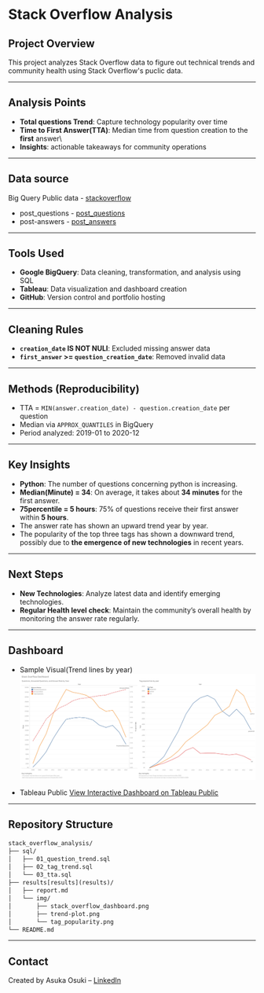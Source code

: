 # Stack Overflow Analysis

## Project Overview
This project analyzes Stack Overflow data to figure out technical trends and community health using Stack Overflow's puclic data.

---

## Analysis Points
- **Total questions Trend**: Capture technology popularity over time
- **Time to First Answer(TTA)**: Median time from question creation to the **first** answer\
- **Insights**: actionable takeaways for community operations

---

## Data source  
Big Query Public data - [stackoverflow](bigquery-public-data.stackoverflow)
- post_questions - [post_questions](bigquery-public-data.stackoverflow.posts_questions)
- post-answers - [post_answers](bigquery-public-data.stackoverflow.posts_answers)

---

##  Tools Used
- **Google BigQuery**: Data cleaning, transformation, and analysis using SQL
- **Tableau**: Data visualization and dashboard creation
- **GitHub**: Version control and portfolio hosting

---

## Cleaning Rules
- **`creation_date` IS NOT NULl**: Excluded missing answer data
- **`first_answer` >= `question_creation_date`**: Removed invalid data

---

## Methods (Reproducibility)
- TTA = `MIN(answer.creation_date) - question.creation_date` per question
- Median via `APPROX_QUANTILES` in BigQuery
- Period analyzed: 2019-01 to 2020-12

---

## Key Insights
-  **Python**: The number of questions concerning python is increasing.
-  **Median(Minute) = 34**: On average, it takes about **34 minutes** for the first answer.
-  **75percentile = 5 hours**: 75% of questions receive their first answer within **5 hours**.
-  The answer rate has shown an upward trend year by year.
-  The popularity of the top three tags has shown a downward trend, possibly due to **the emergence of new technologies** in recent years.

---

## Next Steps
- **New Technologies**: Analyze latest data and identify emerging technologies.
- **Regular Health level check**: Maintain the community’s overall health by monitoring the answer rate regularly.

--- 

##  Dashboard
- Sample Visual(Trend lines by year)
![Stack Overflow Dashboard](results/img/Dashboard.png)

- Tableau Public
  [View Interactive Dashboard on Tableau Public](https://public.tableau.com/views/StackOverflow_17575488423400/Dashboard1?:language=en-US&:sid=&:redirect=auth&:display_count=n&:origin=viz_share_link)

--- 

##  Repository Structure
```
stack_overflow_analysis/
├── sql/
│   ├── 01_question_trend.sql
│   ├── 02_tag_trend.sql
│   └── 03_tta.sql
├── results[results](results)/
│   ├── report.md
│   └── img/
│       ├── stack_overflow_dashboard.png
│       ├── trend-plot.png
│       └── tag_popularity.png
└── README.md
```
---

##  Contact
Created by Asuka Osuki – [LinkedIn](www.linkedin.com/in/asuka-osuki-24958b32b) 
